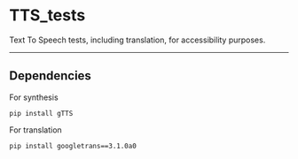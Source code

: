 # TTS_tests
Text To Speech tests, including translation, for accessibility purposes.

---
## Dependencies

For synthesis

    pip install gTTS

For translation

    pip install googletrans==3.1.0a0